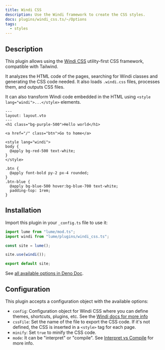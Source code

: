 ```yaml
---
title: Windi CSS
description: Use the Windi framework to create the CSS styles.
docs: plugins/windi_css.ts/~/Options
tags:
  - styles
---
```


## Description

This plugin allows using the [Windi CSS](https://windicss.org/) utility-first
CSS framework, compatible with Tailwind.

It analyzes the HTML code of the pages, searching for Windi classes and
generating the CSS code needed. It also loads `.windi.css` files, processes
them, and outputs CSS files.

It can also transform Windi code embedded in the HTML using
`<style lang="windi">...</style>` elements.

<lume-code>

```html{title=hello.vto}
---
layout: layout.vto
---
<h1 class="bg-purple-500">Hello world</h1>

<a href="/" class="btn">Go to home</a>

<style lang="windi">
body {
  @apply bg-red-500 text-white;
}
</style>
```

```css{title=styles.windi.css}
.btn {
  @apply font-bold py-2 px-4 rounded;
}
.btn-blue {
  @apply bg-blue-500 hover:bg-blue-700 text-white;
  padding-top: 1rem;
}
```

</lume-code>

## Installation

Import this plugin in your `_config.ts` file to use it:

```js
import lume from "lume/mod.ts";
import windi from "lume/plugins/windi_css.ts";

const site = lume();

site.use(windi());

export default site;
```

See
[all available options in Deno Doc](https://doc.deno.land/https/deno.land/x/lume/plugins/windi_css.ts/~/Options).

## Configuration

This plugin accepts a configuration object with the available options:

- `config`: Configuration object for Windi CSS where you can define themes,
  shortcuts, plugins, etc. See the
  [Windi docs for more info](https://windicss.org/guide/configuration.html)
- `cssFile`: Set the name of the file to export the CSS code. If it's not
  defined, the CSS is inserted in a `<style>` tag for each page.
- `minify`: Set `true` to minify the CSS code.
- `mode`: It can be "interpret" or "compile". See
  [Interpret vs Compile](https://windicss.org/posts/modes.html) for more info.
